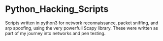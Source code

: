 # Python_Hacking_Scripts

Scripts written in python3 for network reconnaissance, packet sniffing, and arp spoofing, using the very powerfull Scapy library.
These were written as part of my journey into networks and pen testing.
